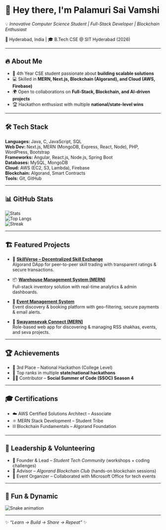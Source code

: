 # 👋 Hey there, I'm Palamuri Sai Vamshi  

💡 *Innovative Computer Science Student | Full-Stack Developer | Blockchain Enthusiast*  

📍 Hyderabad, India | 🎓 B.Tech CSE @ SIT Hyderabad (2026)  

---

## 🔥 About Me  
- 🚀 4th Year CSE student passionate about **building scalable solutions**  
- 💻 Skilled in **MERN, Next.js, Blockchain (Algorand), and Cloud (AWS, Firebase)**  
- 🌍 Open to collaborations on **Full-Stack, Blockchain, and AI-driven projects**  
- 🏆 Hackathon enthusiast with multiple **national/state-level wins**  

---

## 🛠️ Tech Stack  
**Languages:** Java, C, JavaScript, SQL  
**Web Dev:** Next.js, MERN (MongoDB, Express, React, Node), PHP, WordPress, Bootstrap  
**Frameworks:** Angular, React.js, Node.js, Spring Boot  
**Databases:** MySQL, MongoDB  
**Cloud:** AWS (EC2, S3, Lambda), Firebase  
**Blockchain:** Algorand, Smart Contracts  
**Tools:** Git, GitHub  

---

## 📊 GitHub Stats  
![Stats](https://github-readme-stats.vercel.app/api?username=palamurisaivamshi&show_icons=true&theme=radical)  
![Top Langs](https://github-readme-stats.vercel.app/api/top-langs/?username=palamurisaivamshi&layout=compact&theme=radical)  
![Streak](https://github-readme-streak-stats.herokuapp.com/?user=palamurisaivamshi&theme=radical)  

---

## 🏗️ Featured Projects  

- 🔗 **[SkillVerse – Decentralized Skill Exchange](#)**  
  Algorand DApp for peer-to-peer skill trading with transparent ratings & secure transactions.  

- 📦 **[Warehouse Management System (MERN)](#)**  
  Full-stack inventory solution with real-time analytics & admin dashboards.  

- 🎉 **[Event Management System](#)**  
  Event discovery & booking platform with geo-filtering, secure payments & email alerts.  

- 🙌 **[Swayamsevak Connect (MERN)](#)**  
  Role-based web app for discovering & managing RSS shakhas, events, and seva projects.  

---

## 🏆 Achievements  
- 🥉 3rd Place – National Hackathon (College Level)  
- 🏅 Top ranks in multiple **state/national hackathons**  
- 👨‍💻 Contributor – **Social Summer of Code (SSOC) Season 4**  

---

## 🎓 Certifications  
- ☁️ AWS Certified Solutions Architect – Associate  
- ⚛️ MERN Stack Development – Student Tribe  
- ⛓ Blockchain Fundamentals – Algorand Foundation  

---

## 🤝 Leadership & Volunteering  
- 🚀 Founder & Lead – *Student Tech Community* (workshops + coding challenges)  
- 🔗 Advisor – *Algorand Blockchain Club* (hands-on blockchain sessions)  
- 🎤 Event Organizer – Collaborated with Microsoft Office for tech events  

---

## 🐍 Fun & Dynamic  
![Snake animation](https://github.com/palamurisaivamshi/palamurisaivamshi/blob/output/github-contribution-grid-snake.svg)  

---

✨ _“Learn → Build → Share → Repeat”_ ✨  
